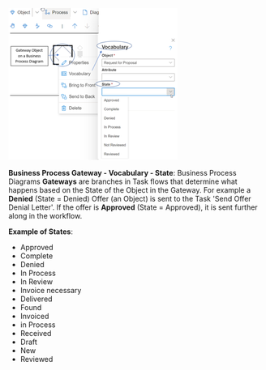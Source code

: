 ![alt text](images/State4.png)

**Business Process Gateway - Vocabulary - State**: Business Process Diagrams **Gateways** are branches in Task flows that determine what happens based on the State of the Object in the Gateway. For example a **Denied** (State = Denied) Offer (an Object) is sent to the Task 'Send Offer Denial Letter'. If the offer is **Approved** (State = Approved), it is sent further along in the workflow. 

**Example of States**:
* Approved
* Complete
* Denied
* In Process
* In Review
* Invoice necessary
* Delivered
* Found
* Invoiced
* in Process
* Received
* Draft
* New
* Reviewed
